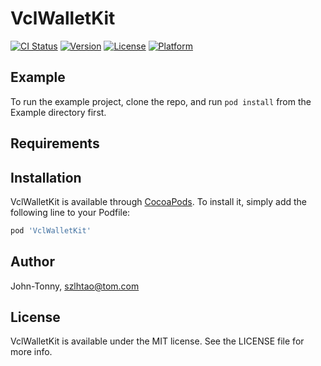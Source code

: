 # VclWalletKit

[![CI Status](https://img.shields.io/travis/John-Tonny/VclWalletKit.svg?style=flat)](https://travis-ci.org/John-Tonny/VclWalletKit)
[![Version](https://img.shields.io/cocoapods/v/VclWalletKit.svg?style=flat)](https://cocoapods.org/pods/VclWalletKit)
[![License](https://img.shields.io/cocoapods/l/VclWalletKit.svg?style=flat)](https://cocoapods.org/pods/VclWalletKit)
[![Platform](https://img.shields.io/cocoapods/p/VclWalletKit.svg?style=flat)](https://cocoapods.org/pods/VclWalletKit)

## Example

To run the example project, clone the repo, and run `pod install` from the Example directory first.

## Requirements

## Installation

VclWalletKit is available through [CocoaPods](https://cocoapods.org). To install
it, simply add the following line to your Podfile:

```ruby
pod 'VclWalletKit'
```

## Author

John-Tonny, szlhtao@tom.com

## License

VclWalletKit is available under the MIT license. See the LICENSE file for more info.
